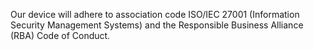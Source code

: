 Our device will adhere to association code ISO/IEC 27001 (Information Security Management Systems) and the Responsible Business Alliance (RBA) Code of Conduct. 
  
